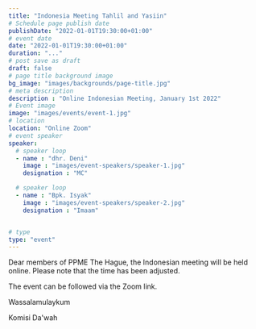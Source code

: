 ```yaml
---
title: "Indonesia Meeting Tahlil and Yasiin"
# Schedule page publish date
publishDate: "2022-01-01T19:30:00+01:00"
# event date
date: "2022-01-01T19:30:00+01:00"
duration: "..."
# post save as draft
draft: false
# page title background image
bg_image: "images/backgrounds/page-title.jpg"
# meta description
description : "Online Indonesian Meeting, January 1st 2022"
# Event image
image: "images/events/event-1.jpg"
# location
location: "Online Zoom"
# event speaker
speaker:
  # speaker loop
  - name : "dhr. Deni"
    image : "images/event-speakers/speaker-1.jpg"
    designation : "MC"

  # speaker loop
  - name : "Bpk. Isyak"
    image : "images/event-speakers/speaker-2.jpg"
    designation : "Imaam"


# type
type: "event"
---
```


Dear members of PPME The Hague, the Indonesian meeting will be held online.
Please note that the time has been adjusted.

The event can be followed via the Zoom link.

 

Wassalamulaykum

Komisi Da'wah